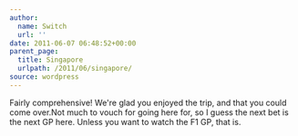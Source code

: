 ```yaml
---
author:
  name: Switch
  url: ''
date: 2011-06-07 06:48:52+00:00
parent_page:
  title: Singapore
  urlpath: /2011/06/singapore/
source: wordpress
---
```


Fairly comprehensive! We're glad you enjoyed the trip, and that you could come over.Not much to vouch for going here for, so I guess the next bet is the next GP here. Unless you want to watch the F1 GP, that is.